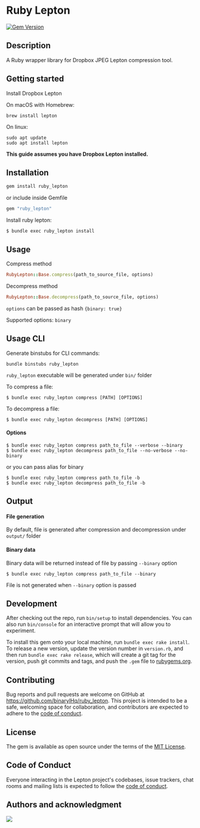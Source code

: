 # Ruby Lepton
[![Gem Version](https://badge.fury.io/rb/ruby_lepton.svg)](https://badge.fury.io/rb/ruby_lepton)

## Description
A Ruby wrapper library for Dropbox JPEG Lepton compression tool.

## Getting started
Install Dropbox Lepton

On macOS with Homebrew:
 ```
 brew install lepton
 ```
On linux:
```
sudo apt update
sudo apt install lepton
```
**This guide assumes you have Dropbox Lepton installed.**

## Installation

```ruby
gem install ruby_lepton
```
or include inside Gemfile
```ruby
gem "ruby_lepton"
```
Install ruby lepton:

    $ bundle exec ruby_lepton install

## Usage

Compress method
```ruby
RubyLepton::Base.compress(path_to_source_file, options)
```
Decompress method
```ruby
RubyLepton::Base.decompress(path_to_source_file, options)
```
`options` can be passed as hash `{binary: true}`

Supported options:
`binary`

## Usage CLI

Generate binstubs for CLI commands:

`bundle binstubs ruby_lepton`

`ruby_lepton` executable will be generated  under `bin/` folder


To compress a file:
```
$ bundle exec ruby_lepton compress [PATH] [OPTIONS]
```
To decompress a file:
```
$ bundle exec ruby_lepton decompress [PATH] [OPTIONS]
```

#### Options
```
$ bundle exec ruby_lepton compress path_to_file --verbose --binary
$ bundle exec ruby_lepton decompress path_to_file --no-verbose --no-binary
```
or you can pass alias for binary
```
$ bundle exec ruby_lepton compress path_to_file -b
$ bundle exec ruby_lepton decompress path_to_file -b
```
## Output

#### File generation
By default, file is generated after compression and decompression under `output/` folder

#### Binary data
Binary data will be returned instead of file by passing `--binary` option
```
$ bundle exec ruby_lepton compress path_to_file --binary
```

File is not generated when `--binary` option is passed


## Development

After checking out the repo, run `bin/setup` to install dependencies. You can also run `bin/console` for an interactive prompt that will allow you to experiment.

To install this gem onto your local machine, run `bundle exec rake install`. To release a new version, update the version number in `version.rb`, and then run `bundle exec rake release`, which will create a git tag for the version, push git commits and tags, and push the `.gem` file to [rubygems.org](https://rubygems.org).

## Contributing

Bug reports and pull requests are welcome on GitHub at https://github.com/binarylHq/ruby_lepton. This project is intended to be a safe, welcoming space for collaboration, and contributors are expected to adhere to the [code of conduct](https://github.com/binarylHq/ruby_lepton/blob/master/CODE_OF_CONDUCT.md).


## License

The gem is available as open source under the terms of the [MIT License](https://opensource.org/licenses/MIT).

## Code of Conduct

Everyone interacting in the Lepton project's codebases, issue trackers, chat rooms and mailing lists is expected to follow the [code of conduct](https://github.com/binarylHq/ruby_lepton/blob/master/CODE_OF_CONDUCT.md).

## Authors and acknowledgment

[![](https://github.com/karandocs.png?size=100)](https://github.com/karandocs)
